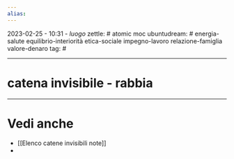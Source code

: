 ```yaml
---
alias: 
---
```

2023-02-25 - 10:31 - *luogo*
zettle: # atomic moc
ubuntudream: # energia-salute equilibrio-interiorità etica-sociale impegno-lavoro relazione-famiglia valore-denaro 
tag: #

---
# catena invisibile - rabbia





---
# Vedi anche
- [[Elenco catene invisibili note]]
- 